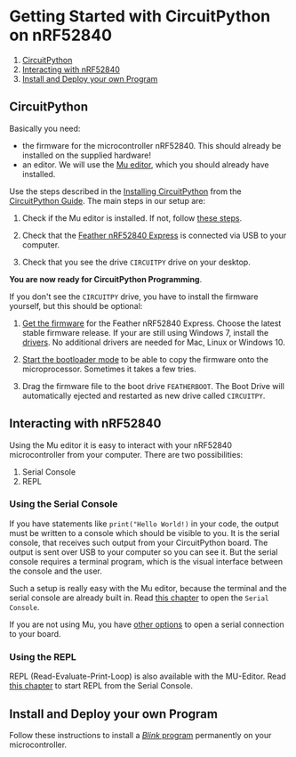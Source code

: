 # Getting Started with CircuitPython on nRF52840

1. [CircuitPython](#circuitpython)
2. [Interacting with nRF52840](#interacting-with-nRF52840)
3. [Install and Deploy your own Program](#install-and-deploy-your-own-program)

## CircuitPython

Basically you need:

- the firmware for the microcontroller nRF52840. This should already be installed on the supplied hardware!
- an editor. We will use the [Mu editor](https://codewith.mu/), which you should already have installed.

Use the steps described in the [Installing CircuitPython](https://learn.adafruit.com/welcome-to-circuitpython/installing-circuitpython) from the [CircuitPython Guide](https://learn.adafruit.com/welcome-to-circuitpython/overview). The main steps in our setup are:

1. Check if the Mu editor is installed. If not, follow [these steps](https://learn.adafruit.com/welcome-to-circuitpython/installing-mu-editor).

2. Check that the [Feather nRF52840 Express](https://github.com/fhnw-imvs/fhnw-idb/wiki/Feather-nRF52840-Express) is connected via USB to your computer.

3. Check that you see the drive `CIRCUITPY` drive on your desktop.

**You are now ready for CircuitPython Programming**.

If you don't see the `CIRCUITPY` drive, you have to install the firmware yourself, but this should be optional:

1. [Get the firmware](https://circuitpython.org/board/feather_nrf52840_express/) for the Feather nRF52840 Express. Choose the latest stable firmware release. If your are still using Windows 7, install the [drivers](https://learn.adafruit.com/welcome-to-circuitpython/installing-circuitpython#windows-7-drivers-2977910-9). No additional drivers are needed for Mac, Linux or Windows 10.

2. [Start the bootloader mode](https://learn.adafruit.com/welcome-to-circuitpython/installing-circuitpython#start-the-uf2-bootloader-2977081-13) to be able to copy the firmware onto the microprocessor. Sometimes it takes a few tries.

3. Drag the firmware file to the boot drive `FEATHERBOOT`. The Boot Drive will automatically ejected and restarted as new drive called `CIRCUITPY`.

## Interacting with nRF52840

Using the Mu editor it is easy to interact with your nRF52840 microcontroller from your computer. There are two possibilities: 

1. Serial Console
2. REPL

### Using the Serial Console

If you have statements like `print("Hello World!)` in your code, the output must be written to a console which should be visible to you. It is the serial console, that receives such output from your CircuitPython board. The output is sent over USB to your computer so you can see it. But the serial console requires a terminal program, which is the visual interface between the console and the user.

Such a setup is really easy with the Mu editor, because the terminal and the serial console are already built in. Read [this chapter](https://learn.adafruit.com/welcome-to-circuitpython/kattni-connecting-to-the-serial-console#are-you-using-mu-2978926-4) to open the `Serial Console`.

If you are not using Mu, you have [other options](https://learn.adafruit.com/welcome-to-circuitpython/advanced-serial-console-on-mac-and-linux) to open a serial connection to your board.

### Using the REPL

REPL (Read-Evaluate-Print-Loop) is also available with the MU-Editor. Read [this chapter](https://learn.adafruit.com/welcome-to-circuitpython/the-repl) to start REPL from the Serial Console.


## Install and Deploy your own Program

Follow these instructions to install a [*Blink* program](blink) permanently on your microcontroller.

